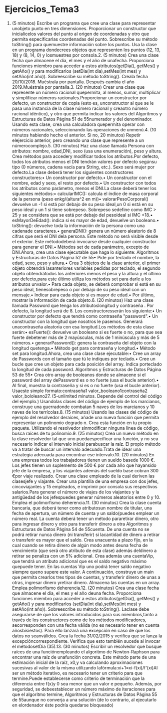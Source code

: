 # Ejercicios_Tema3

1. (5 minutos) Escribe un programa que cree una clase para representar unobjeto punto en tres dimensiones. Proporcionar un constructor que inicialicelos valores del punto al origen de coordenadas y otro que permita especificarlas coordenadas del punto. Sobrescribe su método toString() para quemuestre información sobre los puntos. Usa la clase en un programa dondecrees objetos que representen los puntos (12, 13, 18) y (8, 14, 0) y losmuestres por consola.2. (5 minutos) Crea una clase fecha que almacene el día, el mes y el año de unafecha. Proporciona funciones miembro para acceder a estos atributos(getDia(), getMes() y getAño() y para modificarlos (setDia(int dia),setMes(int mes) y setAño(int año)). Sobreescribe su método toString(). Creala fecha 20/10/2018. Muéstrala por pantalla. Después cambia el año 2019.Muéstrala por pantalla.3. (20 minutos) Crear una clase que represente un número racional quepermita, al menos, sumar, multiplicar y simplificar números racionales.Proporcionar un constructor por defecto, un constructor de copia (esto es, unconstructor al que se le pasa una instancia de la clase número racional y creaotro número racional idéntico), y otro que permita indicar los valores del
Algoritmos y Estructuras de Datos Página 51 de 55numerador y del denominador. Usando esta clase, crea una calculadora quepermita operar con números racionales, seleccionando las operaciones de unmenú.4. (10 minutos habiendo hecho el anterior. Si no, 20 minutos) Repetir elejercicio anterior, pero creando una clase que represente a un númerocomplejo.5. (30 minutos) Haz una clase llamada Persona con atributos: nombre, edad,DNI, sexo (usa una enumeración), peso y altura. Crea métodos para accedery modificar todos los atributos.Por defecto, todos los atributos menos el DNI tendrán valores por defecto segúnsu tipo (0 números, cadena vacía para String, etc.). Sexo será mujer por defecto.La clase deberá tener los siguientes constructores constructores:• Un constructor por defecto.• Un constructor con el nombre, edad y sexo, el resto por defecto.• Un constructor con todos los atributos como parámetro, menos el DNI.La clase deberá tener los siguientes métodos:• calcularIMC(): calcula el índice de masa corporal de la persona (peso enkg/(altura^2 en m))• valorarPesoCorporal() devuelve un -1 si está por debajo de su peso ideal,un 0 si está en su peso ideal y un 1 si tiene sobrepeso. Sobrepeso sedefine como IMC > 25 y se considera que se está por debajo del pesoideal si IMC <18.• esMayorDeEdad(): indica si es mayor de edad, devuelve un booleano.• toString(): devuelve toda la información de la persona como una cadenade caracteres.• generaDNI(): genera un número aleatorio de 8 cifras que será el DNI dela persona. Este método no será visible desde el exterior. Este métododeberá invocarse desde cualquier constructor para generar el DNI.• Métodos set de cada parámetro, excepto de DNI.Ahora, crea una clase ejecutable que haga lo siguiente:
Algoritmos y Estructuras de Datos Página 52 de 55• Pide por teclado el nombre, la edad, sexo, peso y altura.• Crea 3 objetos de la clase anterior, el primer objeto obtendrá lasanteriores variables pedidas por teclado, el segundo objeto obtendrátodos los anteriores menos el peso y la altura y el último por defecto,para este último utiliza los métodos set para darle a los atributos unvalor.• Para cada objeto, se deberá comprobar si está en su peso ideal, tienesobrepeso o por debajo de su peso ideal con un mensaje.• Indicar para cada objeto si es mayor de edad.• Por último, mostrar la información de cada objeto.6. (20 minutos) Haz una clase llamada Password que tenga los atributoslongitud y contraseña . Por defecto, la longitud será de 8. Los constructoresserán los siguiente:• Un constructor por defecto que tendrá como contraseña "password".• Un constructor con la longitud que nosotros le pasemos. Generará unacontraseña aleatoria con esa longitud.Los métodos de esta clase serán:• esFuerte(): devuelve un booleano si es fuerte o no, para que sea fuerte debetener más de 2 mayúsculas, más de 1 minúscula y más de 5 números.• generarPassword(): genera la contraseña del objeto con la longitud quetenga.• Método get para contraseña y longitud.• Método set para longitud.Ahora, crea una clase clase ejecutable:• Cree un array de Passwords con el tamaño que tú le indiques por teclado.• Cree un bucle que cree un objeto para cada posición del array. Indica porteclado la longitud de cada password.
Algoritmos y Estructuras de Datos Página 53 de 55• Crea otro array de booleanos donde se almacene si el password del array dePassword es o no fuerte (usa el bucle anterior).• Al final, muestra la contraseña y si es o no fuerte (usa el bucle anterior). Usaeste simple formato:contraseña1 valor_booleano1contraseña2 valor_bololeano27. (5-unlimited minutos. Depende del control del código del ejemplo.) Usandolas clases del código de ejemplo de los marcianos, construye una guerradonde combatan 5 naves de los marcianos y 10 naves de los terrícolas.8. (15 minutos) Usando las clases del código de ejemplo del resolvedor deraíces, añade una nueva función que permita representar un polinomio degrado n. Crea esta función en tu propio paquete. Utilizando el resolvedor sinmodificar ninguna línea de código, busca raíces de tu polinomio.9. (25 minutos) Crea un nuevo método en la clase resolvedor tal que uno puedaespecificar una función, y no sea necesario indicar el intervalo inicial parabuscar la raíz. El propio método va a tratar de buscar un intervalo adecuado.Trata de idear una estrategia adecuada para encontrar ese intervalo.10. (20 minutos) En una empresa todos los trabajadores tienen un sueldo basede 1000 €. Los jefes tienen un suplemento de 500 € por cada año que hayansido jefe de la empresa, y los viajantes además del sueldo base cobran 300 €por viaje realizado. Crear una clase empleado de la cual deriven las clasesjefe y viajante. Crear una plantilla de una empresa con dos jefes, cincoviajantes y 15 empleados, e imprimir por consola sus respectivos salarios.Para generar el número de viajes de los viajantes y la antigüedad de los jefespuedes generar números aleatorios entre 0 y 10. Emplea el polimorfismo deherencia.11. (30 minutos) Crea la clase cuenta bancaria, que deberá tener como atributosun nombre de titular, una fecha de apertura, un número de cuenta y un saldo(puedes emplear un número real. La cuenta deberá tener un método pararetirar dinero, otro para ingresar dinero y otro para transferir dinero a otra
Algoritmos y Estructuras de Datos Página 54 de 55cuenta. De una cuenta no se podrá retirar nunca dinero (ni transferir) si lacantidad de dinero a retirar o transferir es mayor que el saldo. Crea unacuenta a plazo fijo, en la cual cuando se retira dinero de algún modo antes deuna fecha de vencimiento (que será otro atributo de esta clase) además deldinero a retirar se penaliza con un 5% adicional. Crea además una cuentaVip, que tendrá un atributo adicional que es el saldo negativo máximo quepuede tener. En las cuentas Vip uno podrá tener saldo negativo siempre queno supere este valor. A continuación, construye un main que permita crearlos tres tipos de cuentas, y transferir dinero de unas a otras, ingresar dinero yretirar dinero. Almacena las cuentas en un array. Emplea polimorfismo deherencia.12. (20 minutos) Crea una clase fecha que almacene el día, el mes y el año deuna fecha. Proporciona funciones miembro para acceder a estos atributos(getDia(), getMes() y getAño() y para modificarlos (setDia(int dia),setMes(int mes) y setAño(int año)). Sobreescribe su método toString(). Laclase debe asegurarse de que los valores introducidos para sus miembros,tanto a través de los constructores como de los métodos modificadores, secorresponden con una fecha válida (no es necesario tener en cuenta añosbisiestos). Para ello lanzará una excepción en caso de que los datos no seanválidos. Crea la fecha 31/02/2015 y verifica que se lanza la excepcióncorrespondiente. Verifica que esto también sucede al invocar el métodosetDia (35).13. (30 minutos) Escribir un resolvedor que busque raíces de una funciónempleando el algoritmo de Newton-Raphson para encontrar una raíz de unafunción concreta. Este método parte de una estimación inicial de la raíz, x0,y va calculando aproximaciones sucesivas al valor de la misma utilizando lafórmula:xi+1=xi-f(xi)/f'(xi)Al ser un método iterativo, es necesario tener un criterio para que termine.Puede establecerse como criterio de terminación que la diferencia entre f(x)y 0 sea menor que un valor e pequeño. Además, por seguridad, se debeestablecer un número máximo de iteraciones para que el algoritmo termine,
Algoritmos y Estructuras de Datos Página 55 de 55aunque no converja a una solución (de lo contrario, al ejecutarlo en elordenador éste podría quedarse bloqueado)
